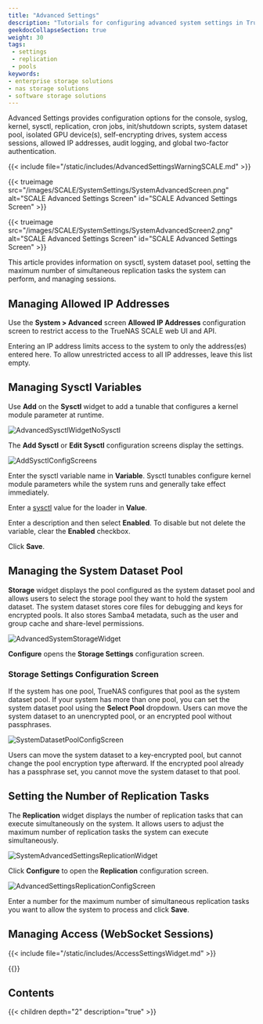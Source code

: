 ```yaml
---
title: "Advanced Settings"
description: "Tutorials for configuring advanced system settings in TrueNAS SCALE."
geekdocCollapseSection: true
weight: 30
tags:
 - settings
 - replication
 - pools
keywords:
- enterprise storage solutions
- nas storage solutions
- software storage solutions
---
```


Advanced Settings provides configuration options for the console, syslog, kernel, sysctl, replication, cron jobs, init/shutdown scripts, system dataset pool, isolated GPU device(s), self-encrypting drives, system access sessions, allowed IP addresses, audit logging, and global two-factor authentication.

{{< include file="/static/includes/AdvancedSettingsWarningSCALE.md" >}}

{{< trueimage src="/images/SCALE/SystemSettings/SystemAdvancedScreen.png" alt="SCALE Advanced Settings Screen" id="SCALE Advanced Settings Screen" >}}

{{< trueimage src="/images/SCALE/SystemSettings/SystemAdvancedScreen2.png" alt="SCALE Advanced Settings Screen" id="SCALE Advanced Settings Screen" >}}

This article provides information on sysctl, system dataset pool, setting the maximum number of simultaneous replication tasks the system can perform, and managing sessions.

## Managing Allowed IP Addresses
Use the **System > Advanced** screen **Allowed IP Addresses** configuration screen to restrict access to the TrueNAS SCALE web UI and API.

Entering an IP address limits access to the system to only the address(es) entered here. To allow unrestricted access to all IP addresses, leave this list empty.

## Managing Sysctl Variables
Use **Add** on the **Sysctl** widget to add a tunable that configures a kernel module parameter at runtime.

![AdvancedSysctlWidgetNoSysctl](/images/SCALE/SystemSettings/AdvancedSysctlWidget.png "SCALE Advanced Settings Sysctl Widget")

The **Add Sysctl** or **Edit Sysctl** configuration screens display the settings.

![AddSysctlConfigScreens](/images/SCALE/SystemSettings/AddSysctlConfigScreen.png "SCALE Add Sysctl Screen")

Enter the sysctl variable name in **Variable**. Sysctl tunables configure kernel module parameters while the system runs and generally take effect immediately.

Enter a [sysctl](https://man7.org/linux/man-pages/man8/sysctl.8.html) value for the loader in **Value**.

Enter a description and then select **Enabled**. To disable but not delete the variable, clear the **Enabled** checkbox.

Click **Save**.

## Managing the System Dataset Pool
**Storage** widget displays the pool configured as the system dataset pool and allows users to select the storage pool they want to hold the system dataset.
The system dataset stores core files for debugging and keys for encrypted pools.
It also stores Samba4 metadata, such as the user and group cache and share-level permissions.

![AdvancedSystemStorageWidget](/images/SCALE/SystemSettings/AdvancedSystemStorageWidget.png "SCALE Advanced System Dataset Pool Widget")

**Configure** opens the **Storage Settings** configuration screen.

### Storage Settings Configuration Screen

If the system has one pool, TrueNAS configures that pool as the system dataset pool.
If your system has more than one pool, you can set the system dataset pool using the **Select Pool** dropdown.
Users can move the system dataset to an unencrypted pool, or an encrypted pool without passphrases.

![SystemDatasetPoolConfigScreen](/images/SCALE/SystemSettings/SystemStorageConfigScreen.png "SCALE Advanced Settings System Dataset Pool Screen")

Users can move the system dataset to a key-encrypted pool, but cannot change the pool encryption type afterward.
If the encrypted pool already has a passphrase set, you cannot move the system dataset to that pool.

## Setting the Number of Replication Tasks

The **Replication** widget displays the number of replication tasks that can execute simultaneously on the system. It allows users to adjust the maximum number of replication tasks the system can execute simultaneously.

![SystemAdvancedSettingsReplicationWidget](/images/SCALE/SystemSettings/SystemAdvancedSettingsReplicationWidget.png "SCALE Advanced Settings Replication Widget")

Click **Configure** to open the **Replication** configuration screen.

![AdvancedSettingsReplicationConfigScreen](/images/SCALE/SystemSettings/AdvancedSettingsReplicationConfigScreen.png "SCALE Advanced Settings Replication Screen")

Enter a number for the maximum number of simultaneous replication tasks you want to allow the system to process and click **Save**.

## Managing Access (WebSocket Sessions)

{{< include file="/static/includes/AccessSettingsWidget.md" >}}

<div class="noprint">

{{<include file="/static/includes/addcolumnorganizer.md">}}

## Contents

{{< children depth="2" description="true" >}}

</div>
